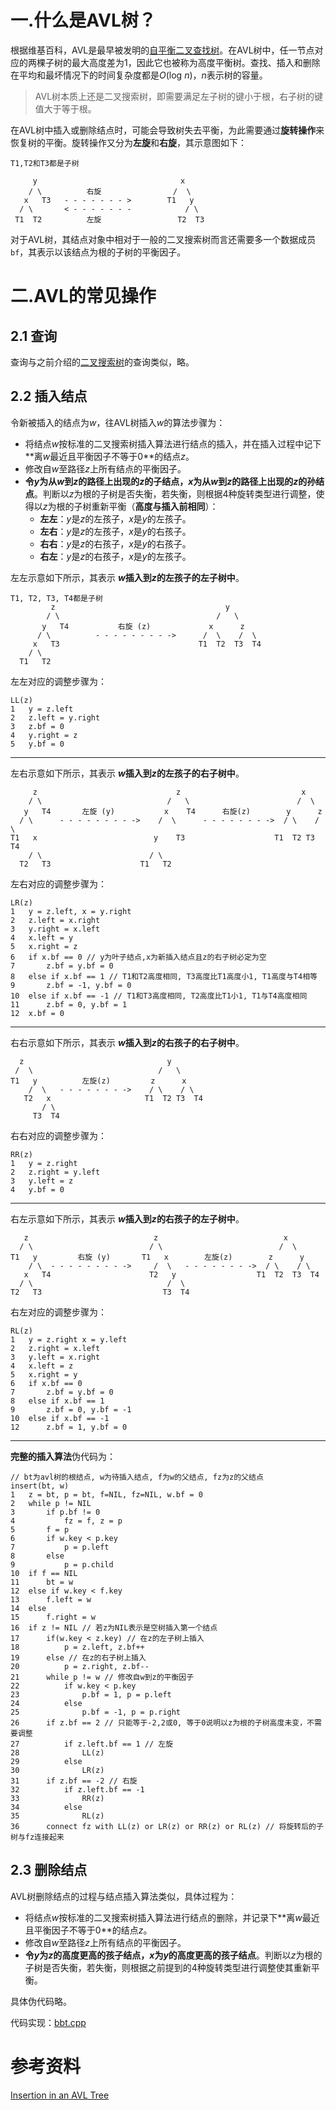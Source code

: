 # 一.什么是AVL树？

根据维基百科，AVL是最早被发明的[自平衡二叉查找树](https://zh.wikipedia.org/wiki/自平衡二叉查找树)。在AVL树中，任一节点对应的两棵子树的最大高度差为1，因此它也被称为高度平衡树。查找、插入和删除在平均和最坏情况下的时间复杂度都是$O(\text{log } n)$，$n$表示树的容量。

> AVL树本质上还是二叉搜索树，即需要满足左子树的键小于根，右子树的键值大于等于根。

在AVL树中插入或删除结点时，可能会导致树失去平衡，为此需要通过**旋转操作**来恢复树的平衡。旋转操作又分为**左旋**和**右旋**，其示意图如下：

```
T1,T2和T3都是子树
      
     y                                x
    / \          右旋                /  \
   x   T3   - - - - - - - >        T1   y 
  / \       < - - - - - - -            / \
 T1  T2          左旋                 T2  T3
```

对于AVL树，其结点对象中相对于一般的二叉搜索树而言还需要多一个数据成员`bf`，其表示以该结点为根的子树的平衡因子。

# 二.AVL的常见操作

## 2.1 查询

查询与之前介绍的[二叉搜索树](https://github.com/sxwee/Data-Structures-and-Algorithms/blob/main/docs/D2.%E4%BA%8C%E5%8F%89%E6%90%9C%E7%B4%A2%E6%A0%91.md)的查询类似，略。

## 2.2 插入结点

令新被插入的结点为$w$，往AVL树插入$w$的算法步骤为：

- 将结点$w$按标准的二叉搜索树插入算法进行结点的插入，并在插入过程中记下**离$w$最近且平衡因子不等于$0$**的结点$z$。
- 修改自$w$至路径$z$上所有结点的平衡因子。
- **令$y$为从$w$到$z$的路径上出现的$z$的子结点，$x$为从$w$到$z$的路径上出现的$z$的孙结点**。判断以$z$为根的子树是否失衡，若失衡，则根据4种旋转类型进行调整，使得以$z$为根的子树重新平衡（**高度与插入前相同**）：
  - **左左**：$y$是$z$的左孩子，$x$是$y$的左孩子。
  - **左右**：$y$是$z$的左孩子，$x$是$y$的右孩子。
  - **右右**：$y$是$z$的右孩子，$x$是$y$的右孩子。
  - **右左**：$y$是$z$的右孩子，$x$是$y$的左孩子。

左左示意如下所示，其表示 **$w$插入到$z$的左孩子的左子树中**。

```
T1, T2, T3, T4都是子树
         z                                      y 
        / \                                   /   \
       y   T4           右旋 (z)             x      z
      / \          - - - - - - - - ->      /  \    /  \ 
     x   T3                               T1  T2  T3  T4
    / \
  T1   T2
```

左左对应的调整步骤为：

```
LL(z)
1	y = z.left
2	z.left = y.right
3	z.bf = 0
4	y.right = z
5	y.bf = 0
```

------

左右示意如下所示，其表示 **$w$插入到$z$的左孩子的右子树中**。

```
     z                               z                           x
    / \                            /   \                        /  \ 
   y   T4       左旋 (y)           x    T4      右旋(z)        y      z
  / \      - - - - - - - - ->    /  \      - - - - - - - ->  / \    / \
T1   x                          y    T3                    T1  T2 T3  T4
    / \                        / \
  T2   T3                    T1   T2
```

左右对应的调整步骤为：

```
LR(z)
1	y = z.left, x = y.right
2	z.left = x.right
3	y.right = x.left
4	x.left = y
5	x.right = z
6	if x.bf == 0 // y为叶子结点,x为新插入结点且z的右子树必定为空
7		z.bf = y.bf = 0
8	else if x.bf == 1 // T1和T2高度相同, T3高度比T1高度小1, T1高度与T4相等
9		z.bf = -1, y.bf = 0
10	else if x.bf == -1 // T1和T3高度相同, T2高度比T1小1, T1与T4高度相同
11		z.bf = 0, y.bf = 1
12	x.bf = 0
```

------

右右示意如下所示，其表示 **$w$插入到$z$的右孩子的右子树中**。

```
  z                                y
 /  \                            /   \ 
T1   y          左旋(z)         z      x
    /  \   - - - - - - - ->    / \    / \
   T2   x                     T1  T2 T3  T4
       / \
     T3  T4
```

右右对应的调整步骤为：

```
RR(z)
1	y = z.right
2	z.right = y.left
3	y.left = z
4	y.bf = 0
```

------

右左示意如下所示，其表示 **$w$插入到$z$的右孩子的左子树中**。

```
   z                            z                            x
  / \                          / \                          /  \ 
T1   y         右旋 (y)       T1   x        左旋(z)        z      y
    / \  - - - - - - - - ->     /  \   - - - - - - - ->  / \    / \
   x   T4                      T2   y                  T1  T2  T3  T4
  / \                              /  \
T2   T3  					      T3  T4
```

右左对应的调整步骤为：

```
RL(z)
1	y = z.right x = y.left
2	z.right = x.left
3	y.left = x.right
4	x.left = z
5	x.right = y
6	if x.bf == 0
7		z.bf = y.bf = 0
8	else if x.bf == 1
9		z.bf = 0, y.bf = -1
10	else if x.bf == -1
12		z.bf = 1, y.bf = 0
```

------

**完整的插入算法**伪代码为：

```
// bt为avl树的根结点, w为待插入结点, f为w的父结点, fz为z的父结点
insert(bt, w)
1	z = bt, p = bt, f=NIL, fz=NIL, w.bf = 0
2	while p != NIL
3		if p.bf != 0
4			fz = f, z = p
5		f = p
6		if w.key < p.key
7			p = p.left
8		else
9			p = p.child
10	if f == NIL
11		bt = w
12	else if w.key < f.key
13		f.left = w
14	else
15		f.right = w
16	if z != NIL // 若z为NIL表示是空树插入第一个结点
17		if(w.key < z.key) // 在z的左子树上插入
18			p = z.left, z.bf++
19		else // 在z的右子树上插入
20			p = z.right, z.bf--
21		while p != w // 修改自w到z的平衡因子
22			if w.key < p.key
23				p.bf = 1, p = p.left
24			else
25				p.bf = -1, p = p.right
26		if z.bf == 2 // 只能等于-2,2或0, 等于0说明以z为根的子树高度未变，不需要调整
27			if z.left.bf == 1 // 左旋
28				LL(z)
29			else
30				LR(z)
31		if z.bf == -2 // 右旋
32			if z.left.bf == -1
33				RR(z)
34			else
35				RL(z)
36		connect fz with LL(z) or LR(z) or RR(z) or RL(z) // 将旋转后的子树与fz连接起来
```



## 2.3 删除结点

AVL树删除结点的过程与结点插入算法类似，具体过程为：

- 将结点$w$按标准的二叉搜索树插入算法进行结点的删除，并记录下**离$w$最近且平衡因子不等于$0$**的结点$z$。
- 修改自$w$至路径$z$上所有结点的平衡因子。
- **令$y$为$z$的高度更高的孩子结点，$x$为$y$的高度更高的孩子结点**。判断以$z$为根的子树是否失衡，若失衡，则根据之前提到的4种旋转类型进行调整使其重新平衡。

具体伪代码略。

代码实现：[bbt.cpp](https://github.com/sxwee/Data-Structures-and-Algorithms/blob/main/codes/ds/tree/bbt.cpp)

# 参考资料

[Insertion in an AVL Tree](https://www.geeksforgeeks.org/insertion-in-an-avl-tree/)